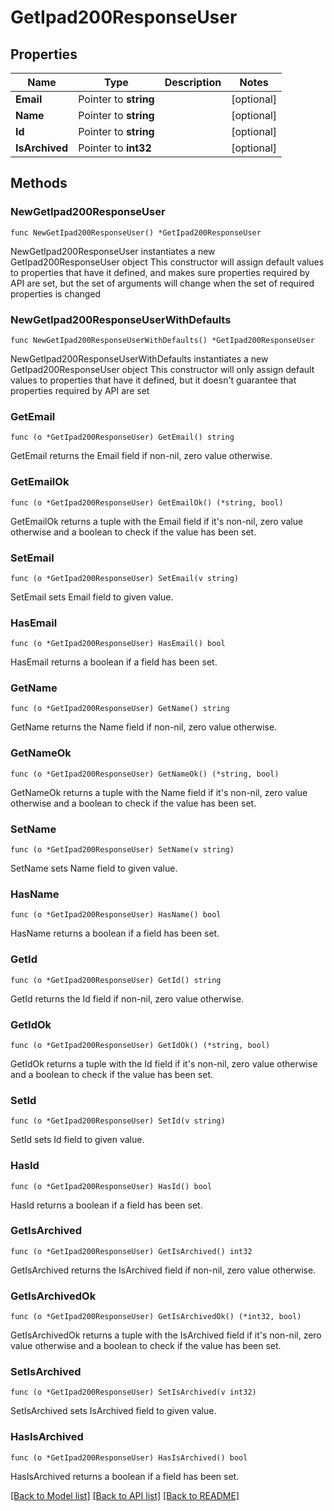 # GetIpad200ResponseUser

## Properties

Name | Type | Description | Notes
------------ | ------------- | ------------- | -------------
**Email** | Pointer to **string** |  | [optional] 
**Name** | Pointer to **string** |  | [optional] 
**Id** | Pointer to **string** |  | [optional] 
**IsArchived** | Pointer to **int32** |  | [optional] 

## Methods

### NewGetIpad200ResponseUser

`func NewGetIpad200ResponseUser() *GetIpad200ResponseUser`

NewGetIpad200ResponseUser instantiates a new GetIpad200ResponseUser object
This constructor will assign default values to properties that have it defined,
and makes sure properties required by API are set, but the set of arguments
will change when the set of required properties is changed

### NewGetIpad200ResponseUserWithDefaults

`func NewGetIpad200ResponseUserWithDefaults() *GetIpad200ResponseUser`

NewGetIpad200ResponseUserWithDefaults instantiates a new GetIpad200ResponseUser object
This constructor will only assign default values to properties that have it defined,
but it doesn't guarantee that properties required by API are set

### GetEmail

`func (o *GetIpad200ResponseUser) GetEmail() string`

GetEmail returns the Email field if non-nil, zero value otherwise.

### GetEmailOk

`func (o *GetIpad200ResponseUser) GetEmailOk() (*string, bool)`

GetEmailOk returns a tuple with the Email field if it's non-nil, zero value otherwise
and a boolean to check if the value has been set.

### SetEmail

`func (o *GetIpad200ResponseUser) SetEmail(v string)`

SetEmail sets Email field to given value.

### HasEmail

`func (o *GetIpad200ResponseUser) HasEmail() bool`

HasEmail returns a boolean if a field has been set.

### GetName

`func (o *GetIpad200ResponseUser) GetName() string`

GetName returns the Name field if non-nil, zero value otherwise.

### GetNameOk

`func (o *GetIpad200ResponseUser) GetNameOk() (*string, bool)`

GetNameOk returns a tuple with the Name field if it's non-nil, zero value otherwise
and a boolean to check if the value has been set.

### SetName

`func (o *GetIpad200ResponseUser) SetName(v string)`

SetName sets Name field to given value.

### HasName

`func (o *GetIpad200ResponseUser) HasName() bool`

HasName returns a boolean if a field has been set.

### GetId

`func (o *GetIpad200ResponseUser) GetId() string`

GetId returns the Id field if non-nil, zero value otherwise.

### GetIdOk

`func (o *GetIpad200ResponseUser) GetIdOk() (*string, bool)`

GetIdOk returns a tuple with the Id field if it's non-nil, zero value otherwise
and a boolean to check if the value has been set.

### SetId

`func (o *GetIpad200ResponseUser) SetId(v string)`

SetId sets Id field to given value.

### HasId

`func (o *GetIpad200ResponseUser) HasId() bool`

HasId returns a boolean if a field has been set.

### GetIsArchived

`func (o *GetIpad200ResponseUser) GetIsArchived() int32`

GetIsArchived returns the IsArchived field if non-nil, zero value otherwise.

### GetIsArchivedOk

`func (o *GetIpad200ResponseUser) GetIsArchivedOk() (*int32, bool)`

GetIsArchivedOk returns a tuple with the IsArchived field if it's non-nil, zero value otherwise
and a boolean to check if the value has been set.

### SetIsArchived

`func (o *GetIpad200ResponseUser) SetIsArchived(v int32)`

SetIsArchived sets IsArchived field to given value.

### HasIsArchived

`func (o *GetIpad200ResponseUser) HasIsArchived() bool`

HasIsArchived returns a boolean if a field has been set.


[[Back to Model list]](../README.md#documentation-for-models) [[Back to API list]](../README.md#documentation-for-api-endpoints) [[Back to README]](../README.md)


